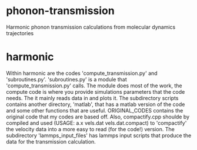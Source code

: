 # phonon-transmission
Harmonic phonon transmission calculations from molecular dynamics trajectories

# harmonic
Within harmonic are the codes 'compute_transmission.py' and 'subroutines.py'. 'subroutines.py' is a module that 'compute_transmission.py' calls. The module does most of the work, the compute code is where you provide simulations parameters that the code needs. The it mainly reads data in and plots it. The subdirectory scripts contains another directory, 'matlab', that has a matlab version of the code and some other functions that are useful. ORIGINAL_CODES contains the original code that my codes are based off. Also, compactify.cpp shoulde by compiled and used (USAGE: a.x vels.dat vels.dat.compact) to 'compactify' the velocity data into a more easy to read (for the code!) version. The subdirectory 'lammps_input_files' has lammps input scripts that produce the data for the transmission calculation.

